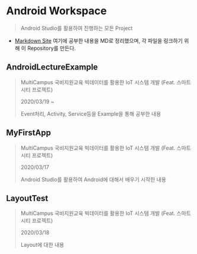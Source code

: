 # Android Workspace

> Android Studio를 활용하여 진행하는 모든 Project

* [Markdown Site](https://github.com/TunaHG/TIL/tree/master/Android) 여기에 공부한 내용을 MD로 정리했으며, 각 파일을 링크하기 위해 이 Repository를 만든다.

## AndroidLectureExample

> MultiCampus 국비지원교육 빅데이터를 활용한 IoT 시스템 개발 (Feat. 스마트시티 프로젝트)
>
> 2020/03/19 ~
>
> Event처리, Activity, Service등을 Example을 통해 공부한 내용

## MyFirstApp

> MultiCampus 국비지원교육 빅데이터를 활용한 IoT 시스템 개발 (Feat. 스마트시티 프로젝트)
>
> 2020/03/17
>
> Android Studio를 활용하여 Android에 대해서 배우기 시작한 내용

## LayoutTest

> MultiCampus 국비지원교육 빅데이터를 활용한 IoT 시스템 개발 (Feat. 스마트시티 프로젝트)
>
> 2020/03/18
>
> Layout에 대한 내용